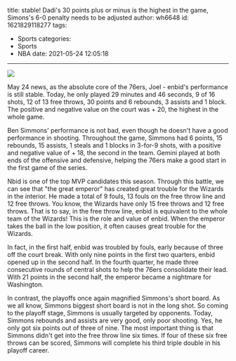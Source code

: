 title: stable! Dadi's 30 points plus or minus is the highest in the game, Simons's 6-0 penalty needs to be adjusted
author: wh6648
id: 1621829118277
tags: 
- Sports
categories: 
- Sports
- NBA
date: 2021-05-24 12:05:18
---
![](https://p6.itc.cn/q_70/images01/20210524/d28f850b3bc74bb6b0e877d4d09cb3f4.jpeg)


May 24 news, as the absolute core of the 76ers, Joel - enbid's performance is still stable. Today, he only played 29 minutes and 46 seconds, 9 of 16 shots, 12 of 13 free throws, 30 points and 6 rebounds, 3 assists and 1 block. The positive and negative value on the court was + 20, the highest in the whole game.

Ben Simmons' performance is not bad, even though he doesn't have a good performance in shooting. Throughout the game, Simmons had 6 points, 15 rebounds, 15 assists, 1 steals and 1 blocks in 3-for-9 shots, with a positive and negative value of + 18, the second in the team. Gemini played at both ends of the offensive and defensive, helping the 76ers make a good start in the first game of the series.

Nbid is one of the top MVP candidates this season. Through this battle, we can see that "the great emperor" has created great trouble for the Wizards in the interior. He made a total of 9 fouls, 13 fouls on the free throw line and 12 free throws. You know, the Wizards have only 15 free throws and 12 free throws. That is to say, in the free throw line, enbid is equivalent to the whole team of the Wizards! This is the role and value of enbid. When the emperor takes the ball in the low position, it often causes great trouble for the Wizards.

In fact, in the first half, enbid was troubled by fouls, early because of three off the court break. With only nine points in the first two quarters, enbid opened up in the second half. In the fourth quarter, he made three consecutive rounds of central shots to help the 76ers consolidate their lead. With 21 points in the second half, the emperor became a nightmare for Washington.

In contrast, the playoffs once again magnified Simmons's short board. As we all know, Simmons biggest short board is not in the long shot. So coming to the playoff stage, Simmons is usually targeted by opponents. Today, Simmons rebounds and assists are very good, only poor shooting. Yes, he only got six points out of three of nine. The most important thing is that Simmons didn't get into the free throw line six times. If four of these six free throws can be scored, Simmons will complete his third triple double in his playoff career.

